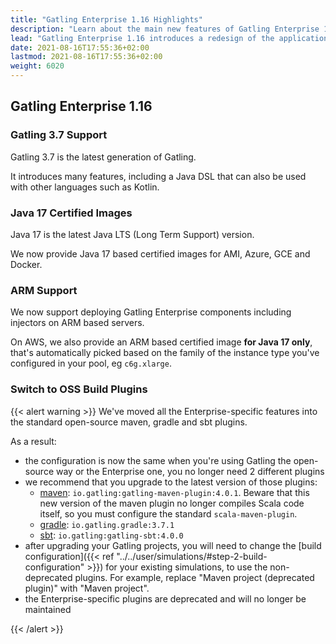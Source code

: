 ```yaml
---
title: "Gatling Enterprise 1.16 Highlights"
description: "Learn about the main new features of Gatling Enterprise 1.16"
lead: "Gatling Enterprise 1.16 introduces a redesign of the application and a new public API"
date: 2021-08-16T17:55:36+02:00
lastmod: 2021-08-16T17:55:36+02:00
weight: 6020
---
```


## Gatling Enterprise 1.16

### Gatling 3.7 Support

Gatling 3.7 is the latest generation of Gatling.

It introduces many features, including a Java DSL that can also be used with other languages such as Kotlin.

### Java 17 Certified Images

Java 17 is the latest Java LTS (Long Term Support) version.

We now provide Java 17 based certified images for AMI, Azure, GCE and Docker.

### ARM Support

We now support deploying Gatling Enterprise components including injectors on ARM based servers.

On AWS, we also provide an ARM based certified image **for Java 17 only**, that's automatically picked based on the family of the instance type you've configured in your pool, eg `c6g.xlarge`.

### Switch to OSS Build Plugins

{{< alert warning >}}
We've moved all the Enterprise-specific features into the standard open-source maven, gradle and sbt plugins.

As a result:
* the configuration is now the same when you're using Gatling the open-source way or the Enterprise one, you no longer need 2 different plugins
* we recommend that you upgrade to the latest version of those plugins:
    * [maven](https://gatling.io/docs/gatling/reference/current/extensions/maven_plugin/): `io.gatling:gatling-maven-plugin:4.0.1`. Beware that this new version of the maven plugin no longer compiles Scala code itself, so you must configure the standard `scala-maven-plugin`.
    * [gradle](https://gatling.io/docs/gatling/reference/current/extensions/gradle_plugin/): `io.gatling.gradle:3.7.1`
    * [sbt](https://gatling.io/docs/gatling/reference/current/extensions/sbt_plugin/): `io.gatling:gatling-sbt:4.0.0`
* after upgrading your Gatling projects, you will need to change the
[build configuration]({{< ref "../../user/simulations/#step-2-build-configuration" >}})
for your existing simulations, to use the non-deprecated plugins. For example, replace "Maven project (deprecated plugin)"
with "Maven project".
* the Enterprise-specific plugins are deprecated and will no longer be maintained

{{< /alert >}}
